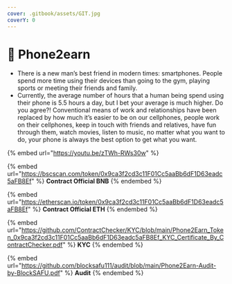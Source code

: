 ```yaml
---
cover: .gitbook/assets/GIT.jpg
coverY: 0
---
```


# 📱 Phone2earn

* There is a new man’s best friend in modern times: smartphones. People spend more time using their devices than going to the gym, playing sports or meeting their friends and family.
* Currently, the average number of hours that a human being spend using their phone is 5.5 hours a day, but I bet your average is much higher. Do you agree?! Conventional means of work and relationships have been replaced by how much it’s easier to be on our cellphones, people work on their cellphones, keep in touch with friends and relatives, have fun through them, watch movies, listen to music, no matter what you want to do, your phone is always the best option to get what you want.

{% embed url="https://youtu.be/zTWh-RWs30w" %}

{% embed url="https://bscscan.com/token/0x9ca3f2cd3c11F01Cc5aaBb6dF1D63eadc5aFB8Ef" %}
**Contract Official BNB**
{% endembed %}

{% embed url="https://etherscan.io/token/0x9ca3f2cd3c11F01Cc5aaBb6dF1D63eadc5aFB8Ef" %}
**Contract Official ETH**
{% endembed %}

{% embed url="https://github.com/ContractChecker/KYC/blob/main/Phone2Earn_Token_0x9ca3f2cd3c11F01Cc5aaBb6dF1D63eadc5aFB8Ef_KYC_Certificate_By_ContractChecker.pdf" %}
**KYC**&#x20;
{% endembed %}

{% embed url="https://github.com/blocksafu111/audit/blob/main/Phone2Earn-Audit-by-BlockSAFU.pdf" %}
**Audit**
{% endembed %}
